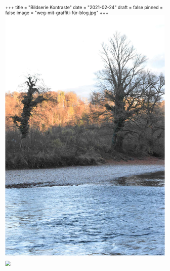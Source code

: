 +++
title = "Bildserie Kontraste"
date = "2021-02-24"
draft = false
pinned = false
image = "weg-mit-graffiti-für-blog.jpg"
+++
![](natur-licht-und-schatten.jpg)

![](weg-mit-graffiti-für-blog.jpg)

![]()

![]()